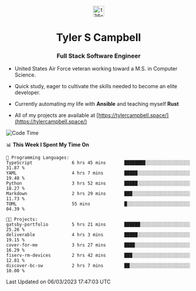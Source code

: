 <p align="center">
<a href="https://www.linkedin.com/in/t36campbell" target="blank"><img align="center" src="https://ik.imagekit.io/t36campbell/Portfolio/linkedin.png.original_m8bbGgPh6.png" alt="t36campbell" height="30" width="30" /></a>
</p>
<h1 align="center">Tyler S Campbell</h1>
<h3 align="center">Full Stack Software Engineer</h3>

* United States Air Force veteran working toward a M.S. in Computer Science.

* Quick study, eager to cultivate the skills needed to become an elite developer.

* Currently automating my life with **Ansible** and teaching myself **Rust**

* All of my projects are available at [https://tylercampbell.space/](https://tylercampbell.space/)

<!--START_SECTION:waka-->
![Code Time](http://img.shields.io/badge/Code%20Time-2%2C235%20hrs%2054%20mins-blue)

📊 **This Week I Spent My Time On** 

```text
💬 Programming Languages: 
TypeScript               6 hrs 45 mins       ████████░░░░░░░░░░░░░░░░░   31.87 % 
YAML                     4 hrs 7 mins        █████░░░░░░░░░░░░░░░░░░░░   19.48 % 
Python                   3 hrs 52 mins       █████░░░░░░░░░░░░░░░░░░░░   18.27 % 
Markdown                 2 hrs 29 mins       ███░░░░░░░░░░░░░░░░░░░░░░   11.73 % 
TOML                     55 mins             █░░░░░░░░░░░░░░░░░░░░░░░░   04.39 % 

🐱‍💻 Projects: 
gatsby-portfolio         5 hrs 21 mins       ██████░░░░░░░░░░░░░░░░░░░   25.26 % 
deliverable              4 hrs 3 mins        █████░░░░░░░░░░░░░░░░░░░░   19.15 % 
cover-for-me             3 hrs 27 mins       ████░░░░░░░░░░░░░░░░░░░░░   16.29 % 
fiserv-rm-devices        2 hrs 42 mins       ███░░░░░░░░░░░░░░░░░░░░░░   12.81 % 
discover-bc-sw           2 hrs 7 mins        ██░░░░░░░░░░░░░░░░░░░░░░░   10.00 % 
```


 Last Updated on 06/03/2023 17:47:03 UTC
<!--END_SECTION:waka-->
